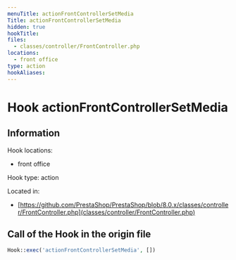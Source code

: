 ```yaml
---
menuTitle: actionFrontControllerSetMedia
Title: actionFrontControllerSetMedia
hidden: true
hookTitle: 
files:
  - classes/controller/FrontController.php
locations:
  - front office
type: action
hookAliases:
---
```


# Hook actionFrontControllerSetMedia

## Information

Hook locations: 
  - front office

Hook type: action

Located in: 
  - [https://github.com/PrestaShop/PrestaShop/blob/8.0.x/classes/controller/FrontController.php](classes/controller/FrontController.php)

## Call of the Hook in the origin file

```php
Hook::exec('actionFrontControllerSetMedia', [])
```